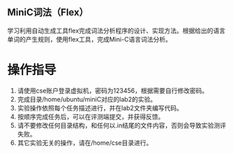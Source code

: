 ## MiniC词法（Flex）
学习利用自动生成工具flex完成词法分析程序的设计、实现方法。根据给出的语言单词的产生规则，使用flex工具，完成Mini-C语言词法分析。

# 操作指导

1. 请使用cse账户登录虚拟机，密码为123456，根据需要自行修改密码。
2. 完成目录/home/ubuntu/miniC对应的lab2的实验。
3. 实验操作依照每个任务描述进行，并在lab2文件夹编写代码。
4. 按顺序完成任务后，可以在评测端提交，并获得反馈。
5. 请不要修改任何目录结构，和任何以.in结尾的文件内容，否则会导致实验测评失败。
6. 其它实验无关的操作，请在/home/cse目录进行。